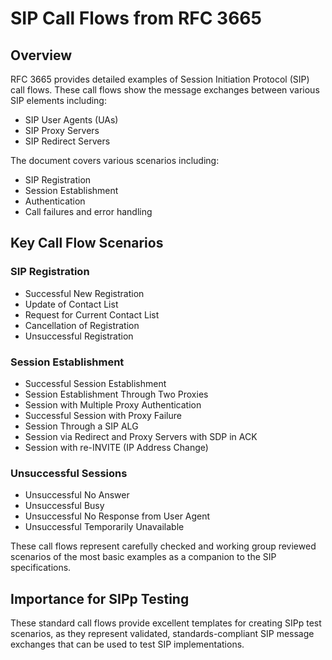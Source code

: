 # SIP Call Flows from RFC 3665

## Overview

RFC 3665 provides detailed examples of Session Initiation Protocol (SIP) call flows. These call flows show the message exchanges between various SIP elements including:
- SIP User Agents (UAs)
- SIP Proxy Servers
- SIP Redirect Servers

The document covers various scenarios including:
- SIP Registration
- Session Establishment
- Authentication
- Call failures and error handling

## Key Call Flow Scenarios

### SIP Registration
- Successful New Registration
- Update of Contact List
- Request for Current Contact List
- Cancellation of Registration
- Unsuccessful Registration

### Session Establishment
- Successful Session Establishment
- Session Establishment Through Two Proxies
- Session with Multiple Proxy Authentication
- Successful Session with Proxy Failure
- Session Through a SIP ALG
- Session via Redirect and Proxy Servers with SDP in ACK
- Session with re-INVITE (IP Address Change)

### Unsuccessful Sessions
- Unsuccessful No Answer
- Unsuccessful Busy
- Unsuccessful No Response from User Agent
- Unsuccessful Temporarily Unavailable

These call flows represent carefully checked and working group reviewed scenarios of the most basic examples as a companion to the SIP specifications.

## Importance for SIPp Testing

These standard call flows provide excellent templates for creating SIPp test scenarios, as they represent validated, standards-compliant SIP message exchanges that can be used to test SIP implementations.
